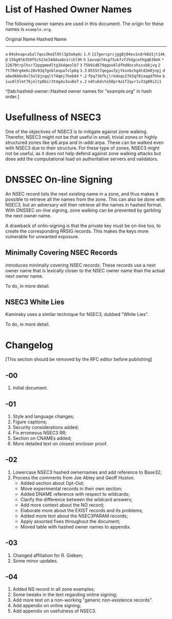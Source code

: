 # List of Hashed Owner Names

The following owner names are used in this document. The
origin for these names is `example.org`.

Original Name     Hashed Name
-------------     -----------
`a`               `04sknapca5al7qos3km2l9tl3p5okq4c`
`1.h`             `117gercprcjgg8j04ev1ndrk8d1jt14k`
`@`               `15bg9l6359f5ch23e34ddua6n1rihl9h`
`h`               `1avvqn74sg75ukfvf25dgcethgq638ek`
`*`               `22670trplhsr72pqqmedltg1kdqeolb7`
`3`               `75b9id679qqov6ldfhd8ocshsssb6jvq`
`2`               `7t70drg4ekc28v93q7gnbleopa7vlp6q`
`3.3`             `8555t7qegau7pjtksnbchg4td2m0jnpj`
`d`               `a6edkb6v8vl5ol8jnqqlt74qmj7heb84`
`*.2`             `fbq73bfkjlrkdoqs27k5qf81aqqd7hho`
`b`               `iuu8l5lmt76jeltp0bir3tmg4u3uu8e7`
`x.2`             `ndtu6dste50pr4a1f2qvr1v31g00i2i1`

^[tab:hashed-owner::Hashed owner names for "example.org" in hash order.]

# Usefullness of NSEC3

One of the objectives of NSEC3 is to mitigate against zone walking. Therefor,
NSEC3 might not be that useful in small, trivial zones or highly structured
zones like ip6.arpa and in-addr.arpa. These can be walked even with NSEC3
due to their structure. For these type of zones, NSEC3 might not be useful, 
as it does not help defend against zone walking attacks but does add the
computational load on authoritative servers and validators.

# DNSSEC On-line Signing

An NSEC record lists the next existing name in a zone, and thus makes it
possible to retrieve all the names from the zone. This can also be done
with NSEC3, but an adversary will then retrieve all the names in hashed
format. With DNSSEC on-line signing, zone walking can be prevented by garbling
the next owner name.

A drawback of onlin-signing is that the private key must be on-line too, to
create the corresponding RRSIG records. This makes the keys more vulnerable
for unwanted exposure.

## Minimally Covering NSEC Records

[](#RFC4470) introduces minimally covering NSEC records. These records
use a next owner name that is lexically closer to the NSEC owner name than
the actual next owner name.

To do, in more detail.

## NSEC3 White Lies

Kaminsky uses a similar technique for NSEC3, dubbed "White Lies".

To do, in more detail.

# Changelog

[This section should be removed by the RFC editor before publishing]

## -00

1. Initial document.

## -01

1. Style and language changes;
1. Figure captions;
1. Security considerations added;
1. Fix erroneous NSEC3 RR;
1. Section on CNAMEs added;
1. More detailed text on closest encloser proof.

## -02

1. Lowercase NSEC3 hashed ownernames and add reference to Base32;
1. Process the comments from Joe Abley and Geoff Huston.
    * Added section about Opt-Out;
    * Move experimental records in their own section;
    * Added DNAME reference with respect to wildcards;
    * Clarify the difference between the wildcard answers;
    * Add more context about the NO record;
    * Elaborate more about the EXIST records and its problems;
    * Added more text about the NSEC3PARAM records;
    * Apply assorted fixes throughout the document;
    * Moved table with hashed owner names to appendix.

## -03

1. Changed affiliation for R. Gieben;
1. Some minor updates.

## -04

1. Added NS record in all zone examples;
1. Some tweaks in the text regarding online signing;
1. Add more text on a non-working "generic non-existence records".
1. Add appendix on online signing;
1. Add appendix on usefulness of NSEC3.

